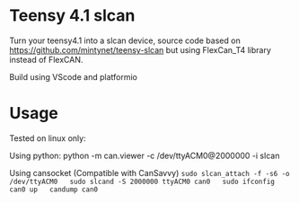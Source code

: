 # Teensy 4.1 slcan
Turn your teensy4.1 into a slcan device, source code based on https://github.com/mintynet/teensy-slcan but using FlexCan_T4 library instead of FlexCAN.

Build using VScode and platformio
# Usage
Tested on linux only:

Using python: 
python -m can.viewer -c /dev/ttyACM0@2000000 -i slcan

Using cansocket (Compatible with CanSavvy)
`sudo slcan_attach -f -s6 -o /dev/ttyACM0  
sudo slcand -S 2000000 ttyACM0 can0  
sudo ifconfig can0 up  
candump can0`
